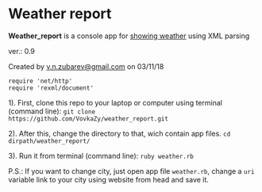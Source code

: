 # Weather report

__Weather_report__ is a console app for [showing weather](https://www.meteoservice.ru/content/export) using XML parsing

ver.: 0.9
 
Created by v.n.zubarev@gmail.com on 03/11/18
```
require 'net/http'
require 'rexml/document'
```

1). First, clone this repo to your laptop or computer using terminal (command line):
  `git clone https://github.com/VovkaZy/weather_report.git`

2). After this, change the directory to that, wich contain app files.
  `cd dirpath/weather_report/`

3). Run it from terminal (command line): 
  `ruby weather.rb`

P.S.: If you want to change city, just open app file `weather.rb`, change a `uri` variable link to your city using website from head and save it.
